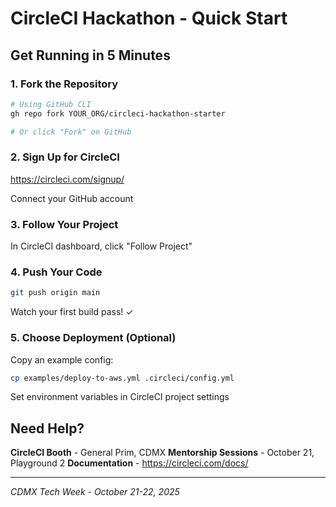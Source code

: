 # CircleCI Hackathon - Quick Start

## Get Running in 5 Minutes

### 1. Fork the Repository
```bash
# Using GitHub CLI
gh repo fork YOUR_ORG/circleci-hackathon-starter

# Or click "Fork" on GitHub
```

### 2. Sign Up for CircleCI
https://circleci.com/signup/

Connect your GitHub account

### 3. Follow Your Project
In CircleCI dashboard, click "Follow Project"

### 4. Push Your Code
```bash
git push origin main
```

Watch your first build pass! ✓

### 5. Choose Deployment (Optional)
Copy an example config:
```bash
cp examples/deploy-to-aws.yml .circleci/config.yml
```

Set environment variables in CircleCI project settings

## Need Help?

**CircleCI Booth** - General Prim, CDMX
**Mentorship Sessions** - October 21, Playground 2
**Documentation** - https://circleci.com/docs/

---

*CDMX Tech Week - October 21-22, 2025*

